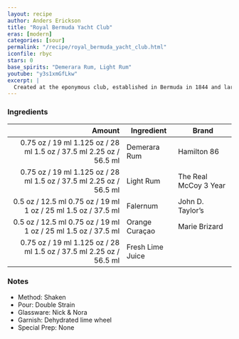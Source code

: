 ```yaml
---
layout: recipe
author: Anders Erickson
title: "Royal Bermuda Yacht Club"
eras: [modern]
categories: [sour]
permalink: "/recipe/royal_bermuda_yacht_club.html"
iconfile: rbyc
stars: 0
base_spirits: "Demerara Rum, Light Rum"
youtube: "y3s1xmGfLkw"
excerpt: |
  Created at the eponymous club, established in Bermuda in 1844 and largely frequented by British Army Officers. Royal Bermuda Yacht Club cocktail first appears in Crosby Gaige's 1941 <i>Cocktail Guide & Ladies' Companion</i> as the favourite cocktail of Mary Mabon, then a writer for <i>Harper's Bazaar</i> fashion magazine.
---
```


### Ingredients

|  Amount | Ingredient       | Brand                 |
| ------: | ---------------- | --------------------- |
| <span class="onex active">0.75 oz / 19 ml</span> <span class="onehalfx">1.125 oz / 28 ml</span> <span class="twox">1.5 oz / 37.5 ml</span> <span class="threex">2.25 oz / 56.5 ml</span> | Demerara Rum     | Hamilton 86           |
| <span class="onex active">0.75 oz / 19 ml</span> <span class="onehalfx">1.125 oz / 28 ml</span> <span class="twox">1.5 oz / 37.5 ml</span> <span class="threex">2.25 oz / 56.5 ml</span> | Light Rum        | The Real McCoy 3 Year |
|  <span class="onex active">0.5 oz / 12.5 ml</span> <span class="onehalfx">0.75 oz / 19 ml</span> <span class="twox">1 oz / 25 ml</span> <span class="threex">1.5 oz / 37.5 ml</span> | Falernum         | John D. Taylor’s      |
|  <span class="onex active">0.5 oz / 12.5 ml</span> <span class="onehalfx">0.75 oz / 19 ml</span> <span class="twox">1 oz / 25 ml</span> <span class="threex">1.5 oz / 37.5 ml</span> | Orange Curaçao   | Marie Brizard         |
| <span class="onex active">0.75 oz / 19 ml</span> <span class="onehalfx">1.125 oz / 28 ml</span> <span class="twox">1.5 oz / 37.5 ml</span> <span class="threex">2.25 oz / 56.5 ml</span> | Fresh Lime Juice |

### Notes

- Method: Shaken
- Pour: Double Strain
- Glassware: Nick & Nora
- Garnish: Dehydrated lime wheel
- Special Prep: None
